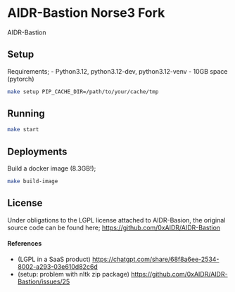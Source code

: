 # AIDR-Bastion Norse3 Fork

AIDR-Bastion 

## Setup

Requirements;
    - Python3.12, python3.12-dev, python3.12-venv
    - 10GB space (pytorch)


```bash
make setup PIP_CACHE_DIR=/path/to/your/cache/tmp
```

## Running

```bash
make start
```

## Deployments

Build a docker image (8.3GB!);
```bash
make build-image
```


## License

Under obligations to the LGPL license attached to AIDR-Basion, the original source code can be found here; https://github.com/0xAIDR/AIDR-Bastion

#### References

- (LGPL in a SaaS product) https://chatgpt.com/share/68f8a6ee-2534-8002-a293-03e610d82c6d
- (setup: problem with nltk zip package) https://github.com/0xAIDR/AIDR-Bastion/issues/25